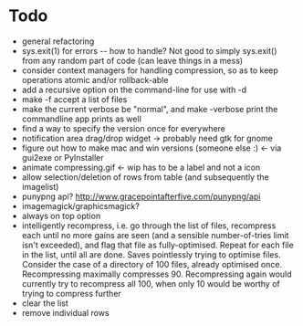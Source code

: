# Todo

- general refactoring
- sys.exit(1) for errors -- how to handle? Not good to simply sys.exit() from any random part of code (can leave things in a mess)
- consider context managers for handling compression, so as to keep operations atomic and/or rollback-able
- add a recursive option on the command-line for use with -d
- make -f accept a list of files
- make the current verbose be "normal", and make -verbose print the commandline app prints as well
- find a way to specify the version once for everywhere
- notification area drag/drop widget -> probably need gtk for gnome
- figure out how to make mac and win versions (someone else :) <- via gui2exe or PyInstaller
- animate compressing.gif <- wip has to be a label and not a icon
- allow selection/deletion of rows from table (and subsequently the imagelist)
- punypng api? http://www.gracepointafterfive.com/punypng/api
- imagemagick/graphicsmagick?
- always on top option
- intelligently recompress, i.e. go through the list of files, recompress each until no more gains are seen (and a sensible number-of-tries limit isn't exceeded), and flag that file as fully-optimised. Repeat for each file in the list, until all are done. Saves pointlessly trying to optimise files. Consider the case of a directory of 100 files, already optimised once. Recompressing maximally compresses 90. Recompressing again would currently try to recompress all 100, when only 10 would be worthy of trying to compress further
- clear the list
- remove individual rows
